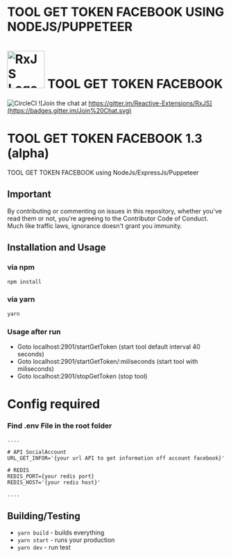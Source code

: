 # TOOL GET TOKEN FACEBOOK USING NODEJS/PUPPETEER
<img src="https://encrypted-tbn0.gstatic.com/images?q=tbn:ANd9GcTFEvvdj6hTYZrVCnSfzCzH2fCp9IKqV7EEZzeGqgFAdVseGCblkA" width="86px" height="86px" alt="RxJS Logo"> TOOL GET TOKEN FACEBOOK
======================================


![CircleCI](https://circleci.com/gh/ReactiveX/rxjs/tree/master.svg?style=svg)
![Join the chat at https://gitter.im/Reactive-Extensions/RxJS](https://badges.gitter.im/Join%20Chat.svg)

# TOOL GET TOKEN FACEBOOK 1.3 (alpha)

TOOL GET TOKEN FACEBOOK using NodeJs/ExpressJs/Puppeteer

## Important

By contributing or commenting on issues in this repository, whether you've read them or not, you're agreeing to the Contributor Code of Conduct. Much like traffic laws, ignorance doesn't grant you immunity.

## Installation and Usage

### via npm

```sh
npm install
```

### via yarn

```sh
yarn
```

### Usage after run
 - Goto localhost:2901/startGetToken (start tool default interval 40 seconds)
 - Goto localhost:2901/startGetToken/:miliseconds (start tool with miliseconds)
  - Goto localhost:2901/stopGetToken (stop tool)

# Config required

### Find .env File in the root folder

```.env
....

# API SocialAccount
URL_GET_INFOR='{your url API to get information off account facebook}'

# REDIS
REDIS_PORT={your redis port}
REDIS_HOST='{your redis host}'

....
```

## Building/Testing

- `yarn build` - builds everything
- `yarn start` - runs your production
- `yarn dev` - run test


